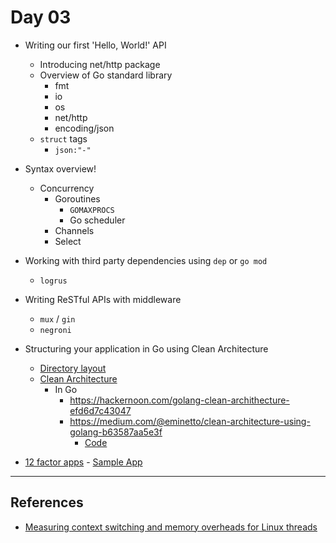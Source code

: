 # Day 03

- Writing our first 'Hello, World!' API
  - Introducing net/http package
  - Overview of Go standard library
    - fmt
    - io
    - os
    - net/http
    - encoding/json
  - `struct` tags
    - `json:"-"`

- Syntax overview!
  - Concurrency
    - Goroutines
      - `GOMAXPROCS`
      - Go scheduler
    - Channels
    - Select

- Working with third party dependencies using `dep` or `go mod`
  - `logrus`

- Writing ReSTful APIs with middleware
  - `mux` / `gin`
  - `negroni`

- Structuring your application in Go using Clean Architecture
  - [Directory layout](https://github.com/golang-standards/project-layout)
  - [Clean Architecture](https://blog.cleancoder.com/uncle-bob/2012/08/13/the-clean-architecture.html)
    - In Go
      - https://hackernoon.com/golang-clean-archithecture-efd6d7c43047
      - https://medium.com/@eminetto/clean-architecture-using-golang-b63587aa5e3f
        - [Code](https://github.com/eminetto/clean-architecture-go)

- [12 factor apps](https://12factor.net/) - [Sample App](https://github.com/algogrit/yaes-server)

---

## References

- [Measuring context switching and memory overheads for Linux threads](https://eli.thegreenplace.net/2018/measuring-context-switching-and-memory-overheads-for-linux-threads/)
